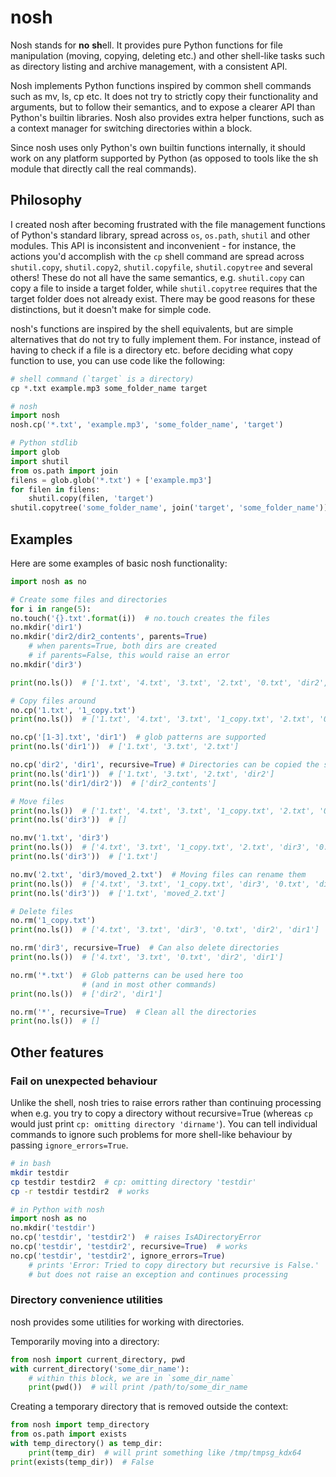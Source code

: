 
# nosh

Nosh stands for **no** **sh**ell. It provides pure Python functions
for file manipulation (moving, copying, deleting etc.) and other
shell-like tasks such as directory listing and archive management,
with a consistent API.

Nosh implements Python functions inspired by common shell commands
such as mv, ls, cp etc. It does not try to strictly copy their
functionality and arguments, but to follow their semantics, and to
expose a clearer API than Python's builtin libraries. Nosh also
provides extra helper functions, such as a context manager for
switching directories within a block.

Since nosh uses only Python's own builtin functions internally, it
should work on any platform supported by Python (as opposed to tools
like the sh module that directly call the real commands).

## Philosophy

I created nosh after becoming frustrated with the file management
functions of Python's standard library, spread across `os`, `os.path`,
`shutil` and other modules. This API is inconsistent and
inconvenient - for instance, the actions you'd accomplish with the
`cp` shell command are spread across `shutil.copy`, `shutil.copy2`,
`shutil.copyfile`, `shutil.copytree` and several others! These do not
all have the same semantics, e.g. `shutil.copy` can copy a file to
inside a target folder, while `shutil.copytree` requires that the
target folder does not already exist. There may be good reasons for
these distinctions, but it doesn't make for simple code.

nosh's functions are inspired by the shell equivalents, but are simple
alternatives that do not try to fully implement them. For
instance, instead of having to check if a file is a directory
etc. before deciding what copy function to use, you can use code like
the following:

```python
# shell command (`target` is a directory)
cp *.txt example.mp3 some_folder_name target

# nosh
import nosh
nosh.cp('*.txt', 'example.mp3', 'some_folder_name', 'target')

# Python stdlib
import glob
import shutil
from os.path import join
filens = glob.glob('*.txt') + ['example.mp3']
for filen in filens:
    shutil.copy(filen, 'target')
shutil.copytree('some_folder_name', join('target', 'some_folder_name'))
```

## Examples

Here are some examples of basic nosh functionality:

```python
import nosh as no

# Create some files and directories
for i in range(5):
no.touch('{}.txt'.format(i))  # no.touch creates the files
no.mkdir('dir1')
no.mkdir('dir2/dir2_contents', parents=True)
    # when parents=True, both dirs are created
    # if parents=False, this would raise an error
no.mkdir('dir3')

print(no.ls())  # ['1.txt', '4.txt', '3.txt', '2.txt', '0.txt', 'dir2', 'dir1']

# Copy files around
no.cp('1.txt', '1_copy.txt')
print(no.ls())  # ['1.txt', '4.txt', '3.txt', '1_copy.txt', '2.txt', '0.txt', 'dir2', 'dir1']

no.cp('[1-3].txt', 'dir1')  # glob patterns are supported
print(no.ls('dir1'))  # ['1.txt', '3.txt', '2.txt']

no.cp('dir2', 'dir1', recursive=True) # Directories can be copied the same way
print(no.ls('dir1'))  # ['1.txt', '3.txt', '2.txt', 'dir2']
print(no.ls('dir1/dir2'))  # ['dir2_contents']

# Move files
print(no.ls())  # ['1.txt', '4.txt', '3.txt', '1_copy.txt', '2.txt', '0.txt', 'dir2', 'dir1']
print(no.ls('dir3'))  # []

no.mv('1.txt', 'dir3')
print(no.ls())  # ['4.txt', '3.txt', '1_copy.txt', '2.txt', 'dir3', '0.txt', 'dir2', 'dir1']
print(no.ls('dir3'))  # ['1.txt']

no.mv('2.txt', 'dir3/moved_2.txt')  # Moving files can rename them
print(no.ls())  # ['4.txt', '3.txt', '1_copy.txt', 'dir3', '0.txt', 'dir2', 'dir1']
print(no.ls('dir3'))  # ['1.txt', 'moved_2.txt']

# Delete files
no.rm('1_copy.txt')
print(no.ls())  # ['4.txt', '3.txt', 'dir3', '0.txt', 'dir2', 'dir1']

no.rm('dir3', recursive=True)  # Can also delete directories
print(no.ls())  # ['4.txt', '3.txt', '0.txt', 'dir2', 'dir1']

no.rm('*.txt')  # Glob patterns can be used here too
                # (and in most other commands)
print(no.ls())  # ['dir2', 'dir1']

no.rm('*', recursive=True)  # Clean all the directories
print(no.ls())  # []
```

## Other features

### Fail on unexpected behaviour

Unlike the shell, nosh tries to raise errors rather than continuing
processing when e.g. you try to copy a directory without
recursive=True (whereas `cp` would just print `cp: omitting directory
'dirname'`). You can tell individual commands to ignore such problems
for more shell-like behaviour by passing `ignore_errors=True`.

```bash
# in bash
mkdir testdir
cp testdir testdir2  # cp: omitting directory 'testdir'
cp -r testdir testdir2  # works
```

```python
# in Python with nosh
import nosh as no
no.mkdir('testdir')
no.cp('testdir', 'testdir2')  # raises IsADirectoryError
no.cp('testdir', 'testdir2', recursive=True)  # works
no.cp('testdir', 'testdir2', ignore_errors=True) 
    # prints 'Error: Tried to copy directory but recursive is False.'
    # but does not raise an exception and continues processing

```

### Directory convenience utilities

nosh provides some utilities for working with directories.

Temporarily moving into a directory:

```python
from nosh import current_directory, pwd
with current_directory('some_dir_name'):
    # within this block, we are in `some_dir_name`
    print(pwd())  # will print /path/to/some_dir_name
```

Creating a temporary directory that is removed outside the context:

```python
from nosh import temp_directory
from os.path import exists
with temp_directory() as temp_dir:
    print(temp_dir)  # will print something like /tmp/tmpsg_kdx64
print(exists(temp_dir))  # False
```

